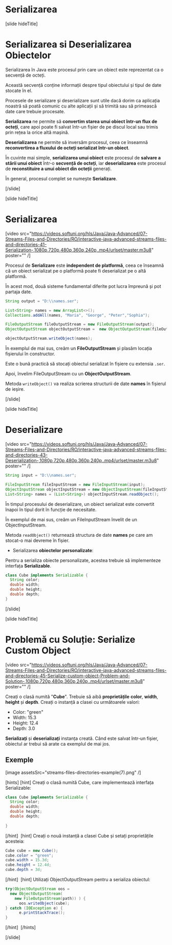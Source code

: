 # Serializarea

[slide hideTitle]

# Serializarea si Deserializarea Obiectelor

Serializarea în Java este procesul prin care un obiect este reprezentat ca o secvență de octeți.

Această secvență conține informații despre tipul obiectului și tipul de date stocate în el.

Procesele de serializare și deserializare sunt utile dacă dorim ca aplicația noastră să poată comunic cu alte aplicații și să trimită sau să primească date care trebuie procesate.

**Serializarea** ne permite să **convertim starea unui obiect într-un flux de octeți**, care apoi poate fi salvat într-un fișier de pe discul local sau trimis prin rețea la orice altă mașină.

**Deserializarea** ne permite să inversăm procesul, ceea ce înseamnă **reconvertirea a fluxului de octeți serializat într-un obiect**.

În cuvinte mai simple, **serializarea unui obiect** este procesul de **salvare a stării unui obiect** într-o **secvență de octeți**, iar **deserializarea** este procesul de **reconstituire a unui obiect din octeții** generați.

În general, procesul complet se numește **Serializare**.

[/slide]

[slide hideTitle]

# Serializarea

[video src="https://videos.softuni.org/hls/Java/Java-Advanced/07-Streams-Files-and-Directories/RO/interactive-java-advanced-streams-files-and-directories-41-Serialization-,1080p,720p,480p,360p,240p,.mp4/urlset/master.m3u8" poster="" /]

Procesul de **Serializare** este **independent de platformă**, ceea ce înseamnă că un obiect serializat pe o platformă poate fi deserializat pe o altă platformă.

În acest mod, două sisteme fundamental diferite pot lucra împreună și pot partaja date.

```java
String output = "D:\\names.ser";

List<String> names = new ArrayList<>();
Collections.addAll(names, "Maria", "George", "Peter","Sophia");

FileOutputStream fileOutputStream = new FileOutputStream(output);
ObjectOutputStream objectOutputStream =  new ObjectOutputStream(fileOutputStream);

objectOutputStream.writeObject(names);
```
În exemplul de mai sus, creăm un **FileOutputStream** și plasăm locația fișierului în constructor.

Este o bună practică să stocați obiectul serializat în fișiere cu extensia `.ser`.

Apoi, învelim FileOutputStream cu un **ObjectOutputStream**.

Metoda `writeObject()` va realiza scrierea structurii de date **names** în fișierul de ieșire.


[/slide]

[slide hideTitle]
# Deserializare

[video src="https://videos.softuni.org/hls/Java/Java-Advanced/07-Streams-Files-and-Directories/RO/interactive-java-advanced-streams-files-and-directories-43-Deserialization-,1080p,720p,480p,360p,240p,.mp4/urlset/master.m3u8" poster="" /]

```java
String input = "D:\\names.ser";

FileInputStream fileInputStream = new FileInputStream(input);
ObjectInputStream objectInputStream = new ObjectInputStream(fileInputStream);
List<String> names = (List<String>) objectInputStream.readObject();
```

În timpul procesului de deserializare, un obiect serializat este convertit înapoi în tipul dorit în funcție de necesitate.

În exemplul de mai sus, creăm un FileInputStream învelit de un ObjectInputStream.

Metoda `readObject()` returnează structura de date **names** pe care am stocat-o mai devreme în fișier.

- Serializarea **obiectelor personalizate**:

Pentru a serializa obiecte personalizate, acestea trebuie să implementeze interfața **Serializable**.

```java
class Cube implements Serializable {
  String color;
  double width;
  double height;
  double depth;
}
```

[/slide]

[slide hideTitle]

# Problemă cu Soluție: Serialize Custom Object

[video src="https://videos.softuni.org/hls/Java/Java-Advanced/07-Streams-Files-and-Directories/RO/interactive-java-advanced-streams-files-and-directories-45-Serialize-custom-object-Problem-and-Solution-,1080p,720p,480p,360p,240p,.mp4/urlset/master.m3u8" poster="" /]

Creați o clasă numită "**Cube**". Trebuie să aibă **proprietățile** **color**, **width**, **height** și **depth**. Creați o instanță a clasei cu următoarele valori:
- Color: "green"
- Width: 15.3
- Height: 12.4
- Depth: 3.0

**Serializați** și **deserializați** instanța creată. Când este salvat într-un fișier, obiectul ar trebui să arate ca exemplul de mai jos.

## Exemple

[image assetsSrc="streams-files-directories-example(7).png" /]


[hints]
[hint]
Creați o clasă numită Cube, care implementează interfața Serializable:

```java
class Cube implements Serializable {
  String color;
  double width;
  double height;
  double depth;
        
}
```
[/hint] 
[hint]
Creați o nouă instanță a clasei Cube și setați proprietățile acesteia:

```java
Cube cube = new Cube();
cube.color = "green";
cube.width = 15.3d;
cube.height = 12.4d;
cube.depth = 3d;
```
[/hint] 
[hint]
Utilizați ObjectOutputStream pentru a serializa obiectul:

```java
try(ObjectOutputStream oos = 
  new ObjectOutputStream(
    new FileOutputStream(path)) ) {
      oos.writeObject(cube);
} catch (IOException e) {
      e.printStackTrace();
}
```
[/hint] 
[/hints] 

[/slide]

